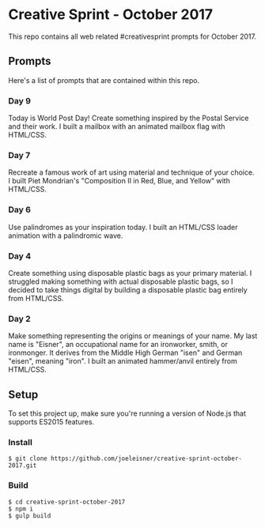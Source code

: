 # Creative Sprint - October 2017
This repo contains all web related #creativesprint prompts for October 2017.

## Prompts
Here's a list of prompts that are contained within this repo.

### Day 9
Today is World Post Day! Create something inspired by the Postal Service and their work. I built a mailbox with an animated mailbox flag with HTML/CSS.

### Day 7
Recreate a famous work of art using material and technique of your choice. I built Piet Mondrian's "Composition II in Red, Blue, and Yellow" with HTML/CSS.

### Day 6
Use palindromes as your inspiration today. I built an HTML/CSS loader animation with a palindromic wave.

### Day 4
Create something using disposable plastic bags as your primary material. I struggled making something with actual disposable plastic bags, so I decided to take things digital by building a disposable plastic bag entirely from HTML/CSS.

### Day 2
Make something representing the origins or meanings of your name. My last name is "Eisner", an occupational name for an ironworker, smith, or ironmonger. It derives from the Middle High German "isen" and German "eisen", meaning "iron". I built an animated hammer/anvil entirely from HTML/CSS.

## Setup
To set this project up, make sure you're running a version of Node.js that supports ES2015 features.

### Install
```
$ git clone https://github.com/joeleisner/creative-sprint-october-2017.git
```

### Build
```
$ cd creative-sprint-october-2017
$ npm i
$ gulp build
```
